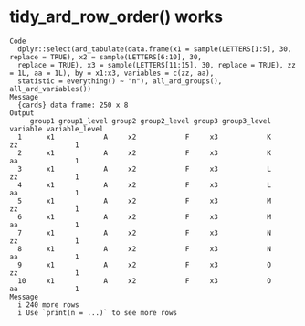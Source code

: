 # tidy_ard_row_order() works

    Code
      dplyr::select(ard_tabulate(data.frame(x1 = sample(LETTERS[1:5], 30, replace = TRUE), x2 = sample(LETTERS[6:10], 30,
      replace = TRUE), x3 = sample(LETTERS[11:15], 30, replace = TRUE), zz = 1L, aa = 1L), by = x1:x3, variables = c(zz, aa),
      statistic = everything() ~ "n"), all_ard_groups(), all_ard_variables())
    Message
      {cards} data frame: 250 x 8
    Output
         group1 group1_level group2 group2_level group3 group3_level variable variable_level
      1      x1            A     x2            F     x3            K       zz              1
      2      x1            A     x2            F     x3            K       aa              1
      3      x1            A     x2            F     x3            L       zz              1
      4      x1            A     x2            F     x3            L       aa              1
      5      x1            A     x2            F     x3            M       zz              1
      6      x1            A     x2            F     x3            M       aa              1
      7      x1            A     x2            F     x3            N       zz              1
      8      x1            A     x2            F     x3            N       aa              1
      9      x1            A     x2            F     x3            O       zz              1
      10     x1            A     x2            F     x3            O       aa              1
    Message
      i 240 more rows
      i Use `print(n = ...)` to see more rows

